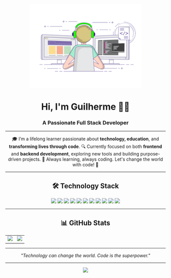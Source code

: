 <!-- Banner -->
<p align="center">
  <img src="https://raw.githubusercontent.com/devSouvik/devSouvik/master/gif3.gif" width="350px" />
</p>

<h1 align="center">Hi, I'm Guilherme 👨‍💻</h1>
<h3 align="center">A Passionate Full Stack Developer</h3>

---

<!-- Description -->
<p align="center">
🎓 I’m a lifelong learner passionate about <strong>technology, education</strong>, and <strong>transforming lives through code</strong>.  
🔍 Currently focused on both <strong>frontend</strong> and <strong>backend development</strong>, exploring new tools and building purpose-driven projects.  
🧠 Always learning, always coding. Let's change the world with code! 🚀
</p>

---

<!-- Tech Stack -->
<h2 align="center">🛠️ Technology Stack</h2>
<p align="center">
  <img src="https://img.shields.io/badge/HTML5-E34F26?style=for-the-badge&logo=html5&logoColor=white"/>
  <img src="https://img.shields.io/badge/CSS3-1572B6?style=for-the-badge&logo=css3&logoColor=white"/>
  <img src="https://img.shields.io/badge/JavaScript-F7DF1E?style=for-the-badge&logo=javascript&logoColor=black"/>
  <img src="https://img.shields.io/badge/TypeScript-007ACC?style=for-the-badge&logo=typescript&logoColor=white"/>
  <img src="https://img.shields.io/badge/React-20232A?style=for-the-badge&logo=react&logoColor=61DAFB"/>
  <img src="https://img.shields.io/badge/Node.js-43853D?style=for-the-badge&logo=node.js&logoColor=white"/>
  <img src="https://img.shields.io/badge/Tailwind_CSS-38B2AC?style=for-the-badge&logo=tailwind-css&logoColor=white"/>
  <img src="https://img.shields.io/badge/Flask-000000?style=for-the-badge&logo=flask&logoColor=white"/>
  <img src="https://img.shields.io/badge/Django-092E20?style=for-the-badge&logo=django&logoColor=white"/>
  <img src="https://img.shields.io/badge/Docker-2496ED?style=for-the-badge&logo=docker&logoColor=white"/>
  <img src="https://img.shields.io/badge/Flutter-02569B?style=for-the-badge&logo=flutter&logoColor=white"/>
</p>

---

<!-- GitHub Stats -->
<h2 align="center">📊 GitHub Stats</h2>
<div align="center">
  <table>
    <tr>
      <td>
        <img src="https://github-profile-summary-cards.vercel.app/api/cards/stats?username=GuigohC0D3&theme=radical" />
      </td>
      <td>
        <img src="https://github-profile-summary-cards.vercel.app/api/cards/repos-per-language?username=GuigohC0D3&theme=radical" />
      </td>
    </tr>
  </table>
</div>

---

<!-- Quote -->
<p align="center"><i>"Technology can change the world. Code is the superpower."</i></p>

---

<!-- Footer Contact -->
<p align="center">
  <a href="https://instagram.com/guigohwerneck" target="_blank">
    <img src="https://img.shields.io/badge/Instagram-E4405F?style=for-the-badge&logo=instagram&logoColor=white"/>
  </a>
</p>
